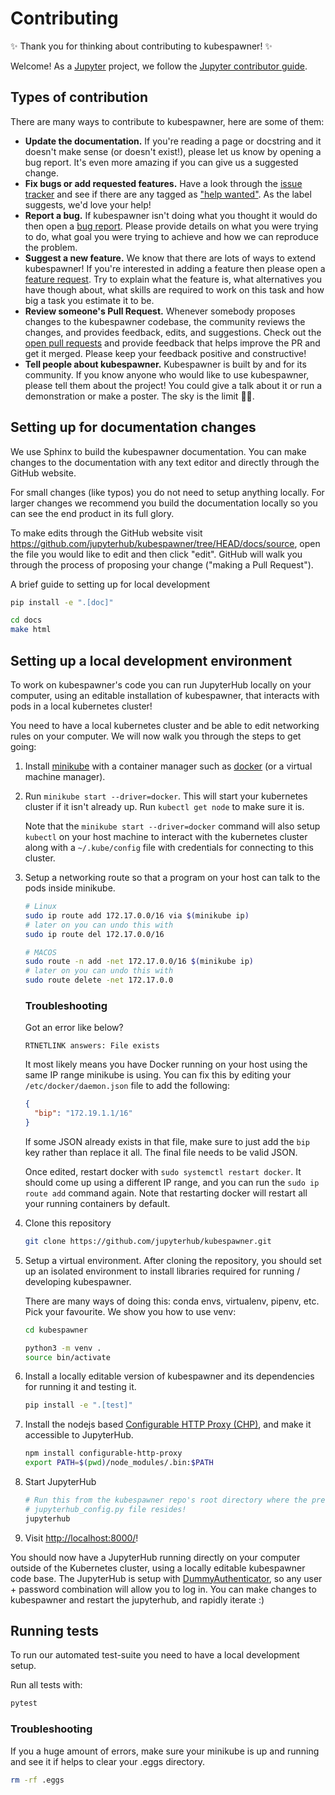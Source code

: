# Contributing

:sparkles: Thank you for thinking about contributing to kubespawner! :sparkles:

Welcome! As a [Jupyter](https://jupyter.org) project, we follow the [Jupyter contributor guide](https://jupyter.readthedocs.io/en/latest/contributor/content-contributor.html).

## Types of contribution

There are many ways to contribute to kubespawner, here are some of them:

- **Update the documentation.**
  If you're reading a page or docstring and it doesn't make sense (or doesn't exist!), please let us know by opening a bug report.
  It's even more amazing if you can give us a suggested change.
- **Fix bugs or add requested features.**
  Have a look through the [issue tracker](https://github.com/jupyterhub/kubespawner/issues) and see if there are any tagged as ["help wanted"](https://github.com/jupyterhub/kubespawner/issues?q=is%3Aissue+is%3Aopen+label%3A%22help+wanted%22).
  As the label suggests, we'd love your help!
- **Report a bug.**
  If kubespawner isn't doing what you thought it would do then open a [bug report](https://github.com/jupyterhub/kubespawner/issues/new).
  Please provide details on what you were trying to do, what goal you were trying to achieve and how we can reproduce the problem.
- **Suggest a new feature.**
  We know that there are lots of ways to extend kubespawner!
  If you're interested in adding a feature then please open a [feature request](https://github.com/jupyterhub/kubespawner/issues/new?template=feature_request.md).
  Try to explain what the feature is, what alternatives you have though about, what skills are required to work on this task and how big a task you estimate it to be.
- **Review someone's Pull Request.**
  Whenever somebody proposes changes to the kubespawner codebase, the community reviews
  the changes, and provides feedback, edits, and suggestions. Check out the
  [open pull requests](https://github.com/jupyterhub/kubespawner/pulls?q=is%3Apr+is%3Aopen+sort%3Aupdated-desc)
  and provide feedback that helps improve the PR and get it merged. Please keep your
  feedback positive and constructive!
- **Tell people about kubespawner.**
  Kubespawner is built by and for its community.
  If you know anyone who would like to use kubespawner, please tell them about the project!
  You could give a talk about it or run a demonstration or make a poster.
  The sky is the limit :rocket::star2:.

## Setting up for documentation changes

We use Sphinx to build the kubespawner documentation. You can make changes to
the documentation with any text editor and directly through the GitHub website.

For small changes (like typos) you do not need to setup anything locally. For
larger changes we recommend you build the documentation locally so you can see
the end product in its full glory.

To make edits through the GitHub website visit https://github.com/jupyterhub/kubespawner/tree/HEAD/docs/source, open the file you would like to edit and then click "edit". GitHub will
walk you through the process of proposing your change ("making a Pull Request").

A brief guide to setting up for local development

```sh
pip install -e ".[doc]"

cd docs
make html
```

## Setting up a local development environment

To work on kubespawner's code you can run JupyterHub locally on your computer,
using an editable installation of kubespawner, that interacts with pods in a
local kubernetes cluster!

You need to have a local kubernetes cluster and be able to edit networking
rules on your computer. We will now walk you through the steps to get going:

1.  Install [minikube](https://kubernetes.io/docs/tasks/tools/install-minikube/)
    with a container manager such as
    [docker](https://minikube.sigs.k8s.io/docs/drivers/docker/) (or a virtual
    machine manager).

1.  Run `minikube start --driver=docker`. This will start your kubernetes
    cluster if it isn't already up. Run `kubectl get node` to make sure it is.

    Note that the `minikube start --driver=docker` command will also setup
    `kubectl` on your host machine to interact with the kubernetes cluster along
    with a `~/.kube/config` file with credentials for connecting to this
    cluster.

1.  Setup a networking route so that a program on your host can talk to the
    pods inside minikube.

    ```bash
    # Linux
    sudo ip route add 172.17.0.0/16 via $(minikube ip)
    # later on you can undo this with
    sudo ip route del 172.17.0.0/16

    # MACOS
    sudo route -n add -net 172.17.0.0/16 $(minikube ip)
    # later on you can undo this with
    sudo route delete -net 172.17.0.0
    ```

    ### Troubleshooting

    Got an error like below?

    ```
    RTNETLINK answers: File exists
    ```

    It most likely means you have Docker running on your host using the same
    IP range minikube is using. You can fix this by editing your
    `/etc/docker/daemon.json` file to add the following:

    ```json
    {
      "bip": "172.19.1.1/16"
    }
    ```

    If some JSON already exists in that file, make sure to just add the
    `bip` key rather than replace it all. The final file needs to be valid
    JSON.

    Once edited, restart docker with `sudo systemctl restart docker`. It
    should come up using a different IP range, and you can run the
    `sudo ip route add` command again. Note that restarting docker will
    restart all your running containers by default.

1.  Clone this repository

    ```sh
    git clone https://github.com/jupyterhub/kubespawner.git
    ```

1.  Setup a virtual environment. After cloning the repository, you should set up an
    isolated environment to install libraries required for running / developing
    kubespawner.

    There are many ways of doing this: conda envs, virtualenv, pipenv, etc. Pick
    your favourite. We show you how to use venv:

    ```sh
    cd kubespawner

    python3 -m venv .
    source bin/activate
    ```

1.  Install a locally editable version of kubespawner and its dependencies for
    running it and testing it.

    ```sh
    pip install -e ".[test]"
    ```

1.  Install the nodejs based [Configurable HTTP Proxy
    (CHP)](https://github.com/jupyterhub/configurable-http-proxy), and make it
    accessible to JupyterHub.

    ```sh
    npm install configurable-http-proxy
    export PATH=$(pwd)/node_modules/.bin:$PATH
    ```

1.  Start JupyterHub

    ```sh
    # Run this from the kubespawner repo's root directory where the preconfigured
    # jupyterhub_config.py file resides!
    jupyterhub
    ```

1.  Visit [http://localhost:8000/](http://localhost:8000/)!

You should now have a JupyterHub running directly on your computer outside of
the Kubernetes cluster, using a locally editable kubespawner code base. The
JupyterHub is setup with
[DummyAuthenticator](http://github.com/yuvipanda/jupyterhub-dummy-authenticator),
so any user + password combination will allow you to log in. You can make changes to
kubespawner and restart the jupyterhub, and rapidly iterate :)

## Running tests

To run our automated test-suite you need to have a local development setup.

Run all tests with:

```sh
pytest
```

### Troubleshooting

If you a huge amount of errors, make sure your minikube is up and running and see it if helps to clear your .eggs
directory.

```sh
rm -rf .eggs
```
